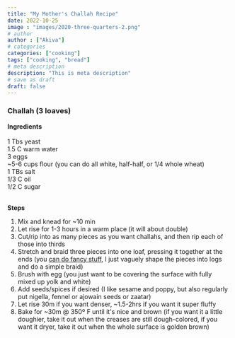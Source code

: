 ```yaml
---
title: "My Mother's Challah Recipe"
date: 2022-10-25
image : "images/2020-three-quarters-2.png"
# author
author : ["Akiva"]
# categories
categories: ["cooking"]
tags: ["cooking", "bread"]
# meta description
description: "This is meta description"
# save as draft
draft: false
---
```


### Challah (3 loaves)
**Ingredients**  <br><br>
1 Tbs yeast  
1.5 C warm water  
3 eggs  
~5-6 cups flour (you can do all white, half-half, or 1/4 whole wheat)  
1 TBs salt   
1/3 C oil  
1/2 C sugar  <br><br>
  

**Steps** 
1. Mix and knead for ~10 min
2.    Let rise for 1-3 hours in a warm place (it will about double) 
3.    Cut/rip into as many pieces as you want challahs, and then rip each of those into thirds
4.    Stretch and braid three pieces into one loaf, pressing it together at the ends (you [can do fancy stuff](https://toriavey.com/challah-bread-part-2-how-to-braid-challah/), I just vaguely shape the pieces into logs and do a simple braid)
5.    Brush with egg (you just want to be covering the surface with fully mixed up yolk and white)
6.    Add seeds/spices if desired (I like sesame and poppy, but also regularly put nigella, fennel or ajowain seeds or zaatar)
7.    Let rise 30m if you want denser, ~1.5-2hrs if you want it super fluffy 
8.    Bake for ~30m @ 350º F until it's nice and brown (if you want it a little doughier, take it out when the creases are still dough-colored, if you want it dryer, take it out when the whole surface is golden brown)
